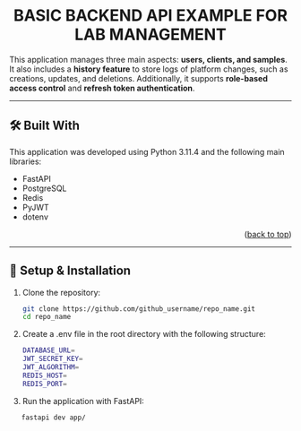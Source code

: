 <a id="top"></a>

<h1 align="center">BASIC BACKEND API EXAMPLE FOR LAB MANAGEMENT</h1>

<p>This application manages three main aspects: <strong>users, clients, and samples</strong>. It also includes a <strong>history feature</strong> to store logs of platform changes, such as creations, updates, and deletions. Additionally, it supports <strong>role-based access control</strong> and <strong>refresh token authentication</strong>.</p>

---

## 🛠️ Built With

This application was developed using Python 3.11.4 and the following main libraries:

- FastAPI
- PostgreSQL
- Redis
- PyJWT
- dotenv

<p align="right">(<a href="#top">back to top</a>)</p>

---

## 🚀 Setup & Installation

1. Clone the repository:
   ```bash
   git clone https://github.com/github_username/repo_name.git
   cd repo_name

2. Create a .env file in the root directory with the following structure:
    ```bash
    DATABASE_URL=
    JWT_SECRET_KEY=
    JWT_ALGORITHM=
    REDIS_HOST=
    REDIS_PORT=
3. Run the application with FastAPI:
```bash
   fastapi dev app/